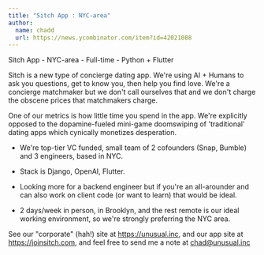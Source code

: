 ```yaml
---
title: "Sitch App : NYC-area"
author:
  name: chadd
  url: https://news.ycombinator.com/item?id=42021088
---
```

Sitch App - NYC-area - Full-time - Python + Flutter

Sitch is a new type of concierge dating app. We&#x27;re using AI + Humans to ask you questions, get to know you, then help you find love. We&#x27;re a concierge matchmaker but we don&#x27;t call ourselves that and we don&#x27;t charge the obscene prices that matchmakers charge.

One of our metrics is how little time you spend in the app. We&#x27;re explicitly opposed to the dopamine-fueled mini-game doomswiping of &#x27;traditional&#x27; dating apps which cynically monetizes desperation.

* We&#x27;re top-tier VC funded, small team of 2 cofounders (Snap, Bumble) and 3 engineers, based in NYC.

* Stack is Django, OpenAI, Flutter.

* Looking more for a backend engineer but if you&#x27;re an all-arounder and can also work on client code (or want to learn) that would be ideal.

* 2 days&#x2F;week in person, in Brooklyn, and the rest remote is our ideal working environment, so we&#x27;re strongly preferring the NYC area.

See our &quot;corporate&quot; (hah!) site at <a href="https:&#x2F;&#x2F;unusual.inc" rel="nofollow">https:&#x2F;&#x2F;unusual.inc</a>, and our app site at <a href="https:&#x2F;&#x2F;joinsitch.com" rel="nofollow">https:&#x2F;&#x2F;joinsitch.com</a>, and feel free to send me a note at chad@unusual.inc
<JobApplication />

